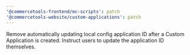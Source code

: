 ```yaml
---
'@commercetools-frontend/mc-scripts': patch
'@commercetools-website/custom-applications': patch
---
```


Remove automatically updating local config application ID after a Custom Application is created.
Instruct users to update the application ID themselves.
